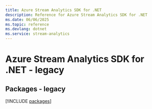 ```yaml
---
title: Azure Stream Analytics SDK for .NET
description: Reference for Azure Stream Analytics SDK for .NET
ms.date: 06/06/2025
ms.topic: reference
ms.devlang: dotnet
ms.service: stream-analytics
---
```

# Azure Stream Analytics SDK for .NET - legacy
## Packages - legacy
[!INCLUDE [packages](stream-analytics-index.md)]